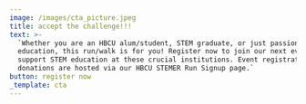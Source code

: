 ```yaml
---
image: /images/cta_picture.jpeg
title: accept the challenge!!!
text: >-
  `Whether you are an HBCU alum/student, STEM graduate, or just passionate about
  education, this run/walk is for you! Register now to join our next event to
  support STEM education at these crucial institutions. Event registration and
  donations are hosted via our HBCU STEMER Run Signup page.`
button: register now
_template: cta
---
```


